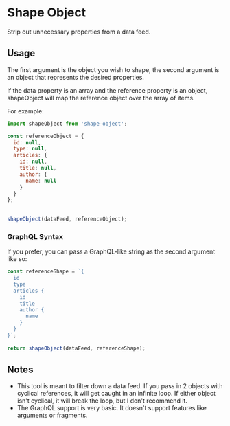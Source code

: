 # Shape Object

Strip out unnecessary properties from a data feed.

## Usage

The first argument is the object you wish to shape, the second argument is an object that represents the desired properties.

If the data property is an array and the reference property is an object, shapeObject will map the reference object over the array of items.

For example:

```javascript
import shapeObject from 'shape-object';

const referenceObject = {
  id: null,
  type: null,
  articles: {
    id: null,
    title: null,
    author: {
      name: null
    }
  }
};
	
	
shapeObject(dataFeed, referenceObject);
```

### GraphQL Syntax

If you prefer, you can pass a GraphQL-like string as the second argument like so:

```javascript
const referenceShape = `{
  id
  type
  articles {
    id
    title
    author {
      name
    }
  }
}`;
	
return shapeObject(dataFeed, referenceShape);
``` 

## Notes

- This tool is meant to filter down a data feed. If you pass in 2 objects with cyclical references, it will get caught in an infinite loop. If either object isn't cyclical, it will break the loop, but I don't recommend it.
- The GraphQL support is very basic. It doesn't support features like arguments or fragments.